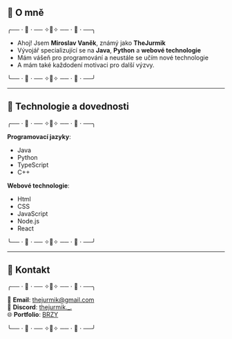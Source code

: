 ## 📙 O mně
╭── ⋅ 🍞 ⋅ ── ✧🥐✧ ── ⋅ 🍯 ⋅ ──╮ 

  - Ahoj! Jsem **Miroslav Vaněk**, známý jako **TheJurmik**
  - Vývojář specializující se na **Java**, **Python** a **webové technologie**
  - Mám vášeň pro programování a neustále se učím nové technologie
  - A mám také každodení motivaci pro další výzvy.
  
╰── ⋅ 🍞 ⋅ ── ✧🥐✧ ── ⋅ 🍯 ⋅ ──╯

---

## 🎃 Technologie a dovednosti
╭── ⋅ 🍞 ⋅ ── ✧🥐✧ ── ⋅ 🍯 ⋅ ──╮  

**Programovací jazyky**:  
- Java  
- Python
- TypeScript
- C++

**Webové technologie**:  
- Html
- CSS
- JavaScript
- Node.js
- React

╰── ⋅ 🍞 ⋅ ── ✧🥐✧ ── ⋅ 🍯 ⋅ ──╯

---

## 🍊 Kontakt
╭── ⋅ 🍞 ⋅ ── ✧🥐✧ ── ⋅ 🍯 ⋅ ──╮  

📧 **Email**: thejurmik@gmail.com  
💼 **Discord**: [thejurmik._.](https://discord.com/users/1288493825337196566)  
🌐 **Portfolio**: [BRZY](#)  

╰── ⋅ 🍞 ⋅ ── ✧🥐✧ ── ⋅ 🍯 ⋅ ──╯
